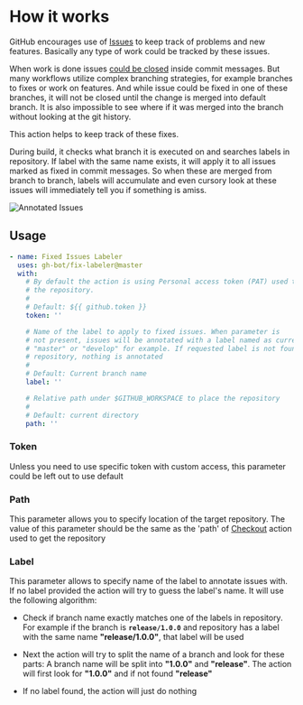 # How it works

GitHub encourages use of [Issues](https://guides.github.com/features/issues) to keep track of problems and new features. Basically any type of work could be tracked by these issues.

When work is done issues [could be closed](https://help.github.com/en/enterprise/2.16/user/github/managing-your-work-on-github/closing-issues-using-keywords) inside commit messages. But many workflows utilize complex branching strategies, for example branches to fixes or work on features. And while issue could be fixed in one of these branches, it will not be closed until the change is merged into default branch.
It is also impossible to see where if it was merged into the branch without looking at the git history.

This action helps to keep track of these fixes.

During build, it checks what branch it is executed on and searches labels in repository. If label with the same name exists, it will apply it to all issues marked as fixed in commit messages. So when these are merged from branch to branch, labels will accumulate and even cursory look at these issues will immediately tell you if something is amiss.

![Annotated Issues](https://raw.githubusercontent.com/gh-bot/fix-labeler/master/pics/screenshot.png "Annotated Issues")

## Usage

```yaml
- name: Fixed Issues Labeler
  uses: gh-bot/fix-labeler@master
  with:
    # By default the action is using Personal access token (PAT) used to fetch
    # the repository.
    #
    # Default: ${{ github.token }}
    token: ''

    # Name of the label to apply to fixed issues. When parameter is
    # not present, issues will be annotated with a label named as current branch,
    # "master" or "develop" for example. If requested label is not found in the
    # repository, nothing is annotated
    #
    # Default: Current branch name
    label: ''

    # Relative path under $GITHUB_WORKSPACE to place the repository
    #
    # Default: current directory
    path: ''
```

### Token

Unless you need to use specific token with custom access, this parameter could be left out to use default  

### Path

This parameter allows you to specify location of the target repository. The value of this parameter should be the same as the 'path' of [Checkout](https://github.com/marketplace/actions/checkout) action used to get the repository

### Label

This parameter allows to specify name of the label to annotate issues with. If no label provided the action will try to guess the label's name. It will use the following algorithm:

* Check if branch name exactly matches one of the labels in repository. For example if the branch is **`release/1.0.0`** and repository has a label with the same name **"release/1.0.0"**, that label will be used

* Next the action will try to split the name of a branch and look for these parts: A branch name will be split into **"1.0.0"** and **"release"**. The action will first look for  **"1.0.0"** and if not found **"release"**

* If no label found, the action will just do nothing
